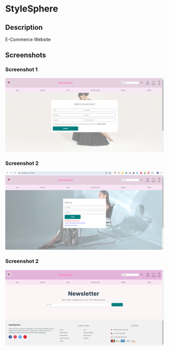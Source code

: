 # StyleSphere 

## Description
E-Commerce Website 

## Screenshots

### Screenshot 1
![Screenshot 1](./Screenshots/Sign-Up.png)

### Screenshot 2
![Screenshot 2](./Screenshots/Sign-in.png)

### Screenshot 2
![Screenshot 2](./Screenshots/NewsLetter1.png)
